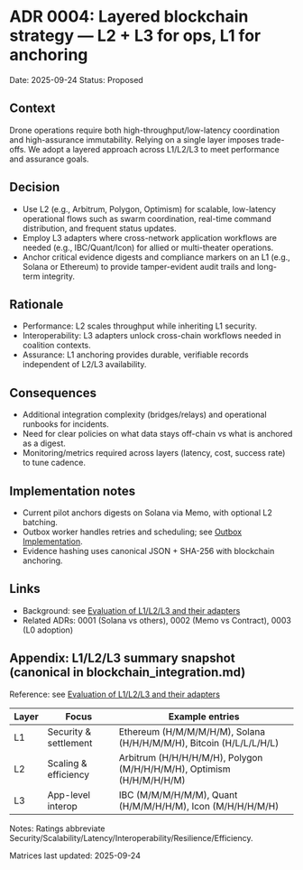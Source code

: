 # ADR 0004: Layered blockchain strategy — L2 + L3 for ops, L1 for anchoring

Date: 2025-09-24 Status: Proposed

## Context

Drone operations require both high-throughput/low-latency coordination and
high-assurance immutability. Relying on a single layer imposes trade-offs. We
adopt a layered approach across L1/L2/L3 to meet performance and assurance
goals.

## Decision

- Use L2 (e.g., Arbitrum, Polygon, Optimism) for scalable, low-latency
  operational flows such as swarm coordination, real-time command distribution,
  and frequent status updates.
- Employ L3 adapters where cross-network application workflows are needed (e.g.,
  IBC/Quant/Icon) for allied or multi-theater operations.
- Anchor critical evidence digests and compliance markers on an L1 (e.g., Solana
  or Ethereum) to provide tamper-evident audit trails and long-term integrity.

## Rationale

- Performance: L2 scales throughput while inheriting L1 security.
- Interoperability: L3 adapters unlock cross-chain workflows needed in coalition
  contexts.
- Assurance: L1 anchoring provides durable, verifiable records independent of
  L2/L3 availability.

## Consequences

- Additional integration complexity (bridges/relays) and operational runbooks
  for incidents.
- Need for clear policies on what data stays off-chain vs what is anchored as a
  digest.
- Monitoring/metrics required across layers (latency, cost, success rate) to
  tune cadence.

## Implementation notes

- Current pilot anchors digests on Solana via Memo, with optional L2 batching.
- Outbox worker handles retries and scheduling; see
  [Outbox Implementation](../blockchain/03-implementation/phase-4-system-integration/api-specifications.md#outbox-pattern).
- Evidence hashing uses canonical JSON + SHA-256 with blockchain anchoring.

## Links

- Background: see
  [Evaluation of L1/L2/L3 and their adapters](../blockchain_integration.md#evaluation-of-l1-l2-and-l3-and-their-adapters)
- Related ADRs: 0001 (Solana vs others), 0002 (Memo vs Contract), 0003 (L0
  adoption)

## Appendix: L1/L2/L3 summary snapshot (canonical in blockchain_integration.md)

Reference: see
[Evaluation of L1/L2/L3 and their adapters](../blockchain_integration.md#evaluation-of-l1-l2-and-l3-and-their-adapters)

| Layer | Focus                 | Example entries                                                       |
| ----- | --------------------- | --------------------------------------------------------------------- |
| L1    | Security & settlement | Ethereum (H/M/M/M/H/M), Solana (H/H/H/M/M/H), Bitcoin (H/L/L/L/H/L)   |
| L2    | Scaling & efficiency  | Arbitrum (H/H/H/H/M/H), Polygon (M/H/H/H/M/H), Optimism (H/H/M/H/H/M) |
| L3    | App-level interop     | IBC (M/M/M/H/M/M), Quant (H/M/M/H/H/M), Icon (M/H/H/H/M/H)            |

Notes: Ratings abbreviate
Security/Scalability/Latency/Interoperability/Resilience/Efficiency.

Matrices last updated: 2025-09-24

